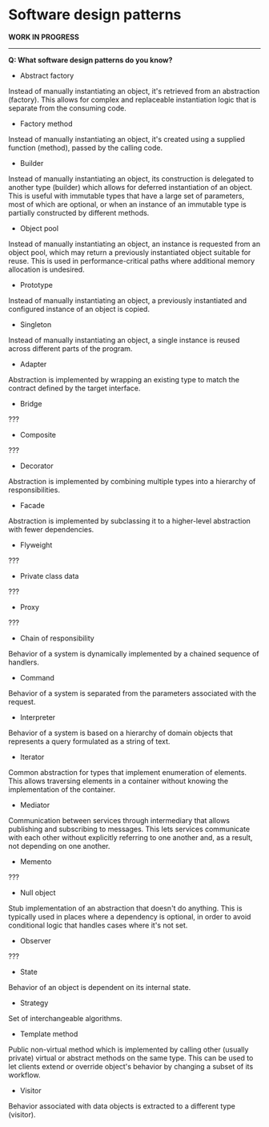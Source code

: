 # Software design patterns

**WORK IN PROGRESS**

___


**Q: What software design patterns do you know?**

- Abstract factory

Instead of manually instantiating an object, it's retrieved from an abstraction (factory). This allows for complex and replaceable instantiation logic that is separate from the consuming code.

- Factory method

Instead of manually instantiating an object, it's created using a supplied function (method), passed by the calling code.

- Builder

Instead of manually instantiating an object, its construction is delegated to another type (builder) which allows for deferred instantiation of an object. This is useful with immutable types that have a large set of parameters, most of which are optional, or when an instance of an immutable type is partially constructed by different methods.

- Object pool

Instead of manually instantiating an object, an instance is requested from an object pool, which may return a previously instantiated object suitable for reuse. This is used in performance-critical paths where additional memory allocation is undesired.

- Prototype

Instead of manually instantiating an object, a previously instantiated and configured instance of an object is copied.

- Singleton

Instead of manually instantiating an object, a single instance is reused across different parts of the program.

- Adapter

Abstraction is implemented by wrapping an existing type to match the contract defined by the target interface.

- Bridge

???

- Composite

???

- Decorator

Abstraction is implemented by combining multiple types into a hierarchy of responsibilities.

- Facade

Abstraction is implemented by subclassing it to a higher-level abstraction with fewer dependencies.

- Flyweight

???

- Private class data

???

- Proxy

???

- Chain of responsibility

Behavior of a system is dynamically implemented by a chained sequence of handlers.

- Command

Behavior of a system is separated from the parameters associated with the request.

- Interpreter

Behavior of a system is based on a hierarchy of domain objects that represents a query formulated as a string of text.

- Iterator

Common abstraction for types that implement enumeration of elements. This allows traversing elements in a container without knowing the implementation of the container.

- Mediator

Communication between services through intermediary that allows publishing and subscribing to messages. This lets services communicate with each other without explicitly referring to one another and, as a result, not depending on one another.

- Memento

???

- Null object

Stub implementation of an abstraction that doesn't do anything. This is typically used in places where a dependency is optional, in order to avoid conditional logic that handles cases where it's not set.

- Observer

???

- State

Behavior of an object is dependent on its internal state.

- Strategy

Set of interchangeable algorithms.

- Template method

Public non-virtual method which is implemented by calling other (usually private) virtual or abstract methods on the same type. This can be used to let clients extend or override object's behavior by changing a subset of its workflow.

- Visitor

Behavior associated with data objects is extracted to a different type (visitor).

